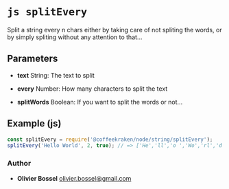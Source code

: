 


<!-- @namespace    sugar.js.string -->

# ```js splitEvery ```


Split a string every n chars either by taking care of not spliting the words, or by simply spliting without any attention to that...

## Parameters

- **text**  String: The text to split

- **every**  Number: How many characters to split the text

- **splitWords**  Boolean: If you want to split the words or not...



## Example (js)

```js
const splitEvery = require('@coffeekraken/node/string/splitEvery');
splitEvery('Hello World', 2, true); // => ['He','ll','o ','Wo','rl','d']
```


### Author
- **Olivier Bossel** <a href="mailto:olivier.bossel@gmail.com">olivier.bossel@gmail.com</a> 




